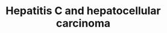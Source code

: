 ---
annotations:
- id: DOID:684
  parent: disease of cellular proliferation
  type: Disease Ontology
  value: hepatocellular carcinoma
- id: PW:0000013
  parent: disease pathway
  type: Pathway Ontology
  value: disease pathway
authors:
- Khanspers
- Jmelius
- AMTan
- Mkutmon
- Egonw
- Eweitz
citedin:
- link: PMC9154116
  title: Target and drug predictions for SARS-CoV-2 infection in hepatocellular carcinoma
    patients (2022)
- link: PMC9130749
  title: 'The Biological Interaction of SARS-CoV-2 Infection and Osteoporosis: A Preliminary
    Study (2022)'
- link: PMC7561109
  title: IL6-mediated HCoV-host interactome regulatory network and GO/Pathway enrichment
    analysis (2020)
- link: PMC9675776
  title: GediNET for discovering gene associations across diseases using knowledge
    based machine learning approach (2022)
communities:
- CPTAC
- Diseases
- ExRNA
description: 'Pathway model based on hub miRNAs and their putative targets from network
  analysis. * From a set of differentially expressed genes in both chronic HCV (hepatitis
  C virus) and HCC (hepatocellular carcinoma) samples, a protein-protein network was
  constructed using STRING (http://string-db.org/) and GeneMANIA (http://genemania.org/).
  * After topological analysis and network visualization in Cytoscape, the top hub
  genes were identified. * miRNAs related to hub genes were identified using miRTarBase
  server and combined with the PPI network to constructed a miRNA-Hubgene network.  Based
  on Figure 4 from Poortahmasebi et al, How Hepatitis C Virus Leads to Hepatocellular
  Carcinoma: A Network-Based Study.   Proteins on this pathway have targeted assays
  available via the [https://assays.cancer.gov/available_assays?wp_id=WP3646 CPTAC
  Assay Portal]'
last-edited: 2021-05-11
ndex: 7490effb-8b67-11eb-9e72-0ac135e8bacf
organisms:
- Homo sapiens
redirect_from:
- /index.php/Pathway:WP3646
- /instance/WP3646
- /instance/WP3646_r116732
revision: r116732
schema-jsonld:
- '@context': https://schema.org/
  '@id': https://wikipathways.github.io/pathways/WP3646.html
  '@type': Dataset
  creator:
    '@type': Organization
    name: WikiPathways
  description: 'Pathway model based on hub miRNAs and their putative targets from
    network analysis. * From a set of differentially expressed genes in both chronic
    HCV (hepatitis C virus) and HCC (hepatocellular carcinoma) samples, a protein-protein
    network was constructed using STRING (http://string-db.org/) and GeneMANIA (http://genemania.org/).
    * After topological analysis and network visualization in Cytoscape, the top hub
    genes were identified. * miRNAs related to hub genes were identified using miRTarBase
    server and combined with the PPI network to constructed a miRNA-Hubgene network.  Based
    on Figure 4 from Poortahmasebi et al, How Hepatitis C Virus Leads to Hepatocellular
    Carcinoma: A Network-Based Study.   Proteins on this pathway have targeted assays
    available via the [https://assays.cancer.gov/available_assays?wp_id=WP3646 CPTAC
    Assay Portal]'
  keywords:
  - AKT1
  - BCL2L1
  - BIRC3
  - BIRC5
  - BRCA1
  - CASP3
  - CASP7
  - CASP9
  - CCND1
  - CD44
  - CDKN1A
  - COL4A2
  - CTTN
  - CXCR1
  - E2F2
  - FASLG
  - FRZB
  - GRB2
  - HIF1A
  - HNF1A
  - IL6
  - IL6R
  - IL8
  - JAK1
  - JUN
  - LEF1
  - MAPK14
  - MAPK3
  - MAPK8
  - MIR155
  - MIR24-1
  - MIR24-2
  - MIR34A
  - MIR744
  - MIR92A1
  - MIR92A2
  - MMP1
  - MYC
  - MYOF
  - NFKB1
  - NOS2
  - PODXL
  - PTGS2
  - PTPN11
  - RAC1
  - RRM2
  - SMAD3
  - SMAD4
  - SOS1
  - STAT3
  - TGFB1
  - TGFBR1
  - TNFSS10
  - TP53
  - UCHL1
  - VAV2
  - VEGFA
  license: CC0
  name: Hepatitis C and hepatocellular carcinoma
seo: CreativeWork
title: Hepatitis C and hepatocellular carcinoma
wpid: WP3646
---